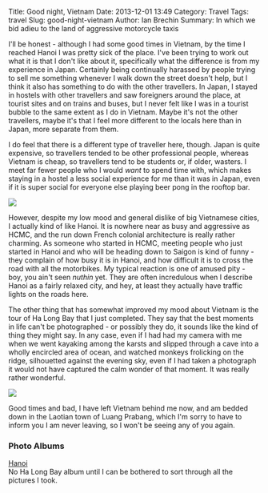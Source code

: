 Title: Good night, Vietnam
Date: 2013-12-01 13:49
Category: Travel
Tags: travel
Slug: good-night-vietnam
Author: Ian Brechin
Summary: In which we bid adieu to the land of aggressive motorcycle taxis


I'll be honest - although I had some good times in Vietnam, by the time I reached Hanoi I was pretty sick of the place. I've been trying to work out what it is that I don't like about it, specifically what the difference is from my experience in Japan. Certainly being continually harassed by people trying to sell me something whenever I walk down the street doesn't help, but I think it also has something to do with the other travellers. In Japan, I stayed in hostels with other travellers and saw foreigners around the place, at tourist sites and on trains and buses, but I never felt like I was in a tourist bubble to the same extent as I do in Vietnam. Maybe it's not the other travellers, maybe it's that I feel more different to the locals here than in Japan, more separate from them.  

I do feel that there is a different type of traveller here, though. Japan is quite expensive, so travellers tended to be other professional people, whereas Vietnam is cheap, so travellers tend to be students or, if older, wasters. I meet far fewer people who I would *want* to spend time with, which makes staying in a hostel a less social experience for me than it was in Japan, even if it is super social for everyone else playing beer pong in the rooftop bar.  

![](https://lh6.googleusercontent.com/-qbVsftAsU-0/Ups5cMlum1I/AAAAAAAAERU/ZAEVmJL9u_4/s768/DSC01443.JPG)

However, despite my low mood and general dislike of big Vietnamese cities, I actually kind of like Hanoi. It is nowhere near as busy and aggressive as HCMC, and the run down French colonial architecture is really rather charming. As someone who started in HCMC, meeting people who just started in Hanoi and who will be heading down to Saigon is kind of funny - they complain of how busy it is in Hanoi, and how difficult it is to cross the road with all the motorbikes. My typical reaction is one of amused pity - boy, you ain't seen *nuthin* yet. They are often incredulous when I describe Hanoi as a fairly relaxed city, and hey, at least they actually have traffic lights on the roads here.  

The other thing that has somewhat improved my mood about Vietnam is the tour of Ha Long Bay that I just completed. They say that the best moments in life can't be photographed - or possibly they do, it sounds like the kind of thing they might say. In any case, even if I had had my camera with me when we went kayaking among the karsts and slipped through a cave into a wholly encircled area of ocean, and watched monkeys frolicking on the ridge, silhouetted against the evening sky, even if I had taken a photograph it would not have captured the calm wonder of that moment. It was really rather wonderful.  

![](https://lh3.googleusercontent.com/-1nTGlbdc8bU/Ups82coavpI/AAAAAAAAETc/j6S_1n2TM4Y/s768/DSC01610.JPG)

Good times and bad, I have left Vietnam behind me now, and am bedded down in the Laotian town of Luang Prabang, which I'm sorry to have to inform you I am never leaving, so I won't be seeing any of you again.  

### Photo Albums

[Hanoi](https://picasaweb.google.com/110277251572045373854/Hanoi?authuser=0&authkey=Gv1sRgCPOkkJ7mo-KelAE&feat=directlink)  
No Ha Long Bay album until I can be bothered to sort through all the pictures I took.  